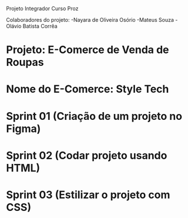 Projeto Integrador Curso Proz

Colaboradores do projeto:
-Nayara de Oliveira Osório
-Mateus Souza
-Olávio Batista Corrêa

# Projeto: E-Comerce de Venda de Roupas
# Nome do E-Comerce: Style Tech
# Sprint 01 (Criação de um projeto no Figma)
# Sprint 02 (Codar projeto usando HTML)
# Sprint 03 (Estilizar o projeto com CSS)
